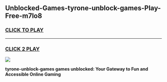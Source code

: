 
## Unblocked-Games-tyrone-unblock-games-Play-Free-m7lo8
<h3>
<a href="https://premium76.site?title=tyrone-unblock-games&ref=18A1">CLICK TO PLAY</a></h3>
<hr>

<h3>
<a href="https://premium76.site?title=tyrone-unblock-games&ref=18A1">CLICK 2 PLAY</a>
  
</h3>

<a href="https://premium76.site?title=tyrone-unblock-games&ref=18A1"><img src="https://clearcache.store/games.png"></a>


**tyrone-unblock-games games unblocked: Your Gateway to Fun and Accessible Online Gaming**
